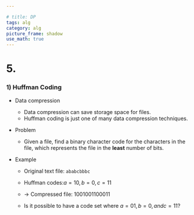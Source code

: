 ```yaml
---

# title: DP
tags: alg
category: alg
picture_frame: shadow
use_math: true
---
```


# 5.
### 1) Huffman Coding

- Data compression
  - Data compression can save storage space for files.
  - Huffman coding is just one of many data compression techniques.


- Problem
  - Given a file, find a binary character code for the characters in the file, which represents the file in the **least** number of bits.


- Example
  - Original text file: `ababcbbbc`
  - Huffman codes:$a=10,b=0,c=11$ 
  - → Compressed file: $1001001100011$
  
  - Is it possible to have a code set where $a = 01, b = 0, and c = 11$?
